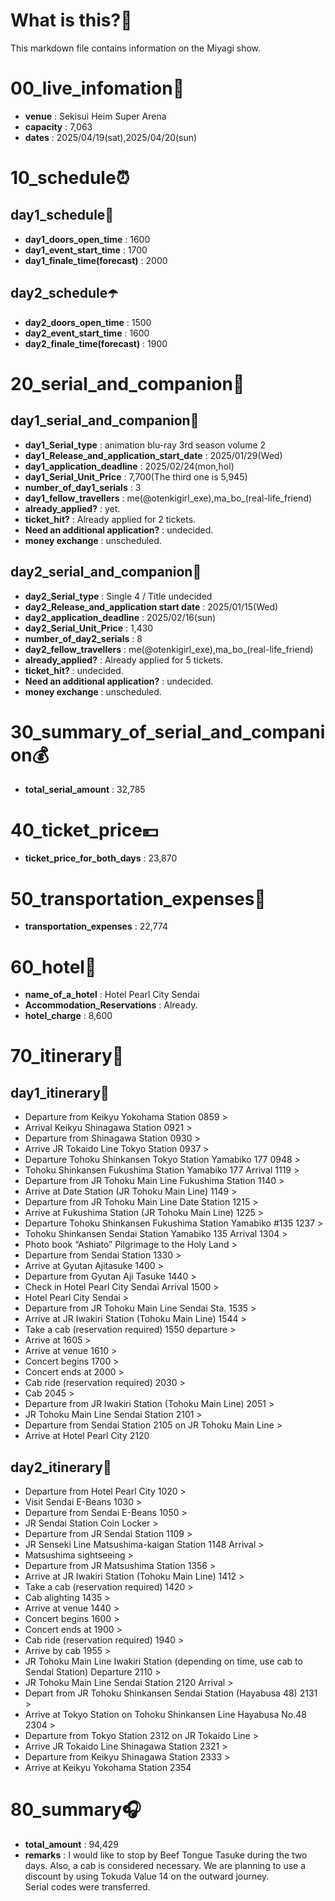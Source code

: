 # What is this?👀
<p>This markdown file contains information on the Miyagi show.</p>

# 00_live_infomation📅

- **venue** : Sekisui Heim Super Arena
- **capacity** : 7,063
- **dates** : 2025/04/19(sat),2025/04/20(sun)

# 10_schedule⏰

## day1_schedule🥁

- **day1_doors_open_time** : 1600
- **day1_event_start_time** : 1700
- **day1_finale_time(forecast)** : 2000

## day2_schedule☂️

- **day2_doors_open_time** : 1500
- **day2_event_start_time** : 1600
- **day2_finale_time(forecast)** : 1900

# 20_serial_and_companion📃

## day1_serial_and_companion🔖

- **day1_Serial_type** : animation blu-ray 3rd season volume 2
- **day1_Release_and_application_start_date** : 2025/01/29(Wed)
- **day1_application_deadline** : 2025/02/24(mon,hol)
- **day1_Serial_Unit_Price** : 7,700(The third one is 5,945)
- **number_of_day1_serials** : 3
- **day1_fellow_travellers** : me(@otenkigirl_exe),ma_bo_(real-life_friend)
- **already_applied?** : yet.
- **ticket_hit?** : Already applied for 2 tickets.
- **Need an additional application?** : undecided.
- **money exchange** : unscheduled.

## day2_serial_and_companion📰

- **day2_Serial_type** : Single 4 / Title undecided
- **day2_Release_and_application start date** : 2025/01/15(Wed)
- **day2_application_deadline** : 2025/02/16(sun)
- **day2_Serial_Unit_Price** : 1,430
- **number_of_day2_serials** : 8
- **day2_fellow_travellers** : me(@otenkigirl_exe),ma_bo_(real-life_friend)
- **already_applied?** : Already applied for 5 tickets.
- **ticket_hit?** : undecided.
- **Need an additional application?** : undecided.
- **money exchange** : unscheduled.

# 30_summary_of_serial_and_companion💰

- **total_serial_amount** : 32,785

# 40_ticket_price💴

- **ticket_price_for_both_days** : 23,870

# 50_transportation_expenses🚅

- **transportation_expenses** : 22,774

# 60_hotel🏨

- **name_of_a_hotel** : Hotel Pearl City Sendai
- **Accommodation_Reservations** : Already.
- **hotel_charge** : 8,600

# 70_itinerary🛴

## day1_itinerary🚀

- Departure from Keikyu Yokohama Station 0859 >
- Arrival Keikyu Shinagawa Station 0921 >
- Departure from Shinagawa Station 0930 >
- Arrive JR Tokaido Line Tokyo Station 0937 >
- Departure Tohoku Shinkansen Tokyo Station Yamabiko 177 0948 >
- Tohoku Shinkansen Fukushima Station Yamabiko 177 Arrival 1119 >
- Departure from JR Tohoku Main Line Fukushima Station 1140 >
- Arrive at Date Station (JR Tohoku Main Line) 1149 >
- Departure from JR Tohoku Main Line Date Station 1215 >
- Arrive at Fukushima Station (JR Tohoku Main Line) 1225 >
- Departure Tohoku Shinkansen Fukushima Station Yamabiko #135 1237 >
- Tohoku Shinkansen Sendai Station Yamabiko 135 Arrival 1304 >
- Photo book “Ashiato” Pilgrimage to the Holy Land >
- Departure from Sendai Station 1330 >
- Arrive at Gyutan Ajitasuke 1400 >
- Departure from Gyutan Aji Tasuke 1440 >
- Check in Hotel Pearl City Sendai Arrival 1500 >
- Hotel Pearl City Sendai >
- Departure from JR Tohoku Main Line Sendai Sta. 1535 >
- Arrive at JR Iwakiri Station (Tohoku Main Line) 1544 >
- Take a cab (reservation required) 1550 departure >
- Arrive at 1605 >
- Arrive at venue 1610 >
- Concert begins 1700 >
- Concert ends at 2000 >
- Cab ride (reservation required) 2030 >
- Cab 2045 >
- Departure from JR Iwakiri Station (Tohoku Main Line) 2051 >
- JR Tohoku Main Line Sendai Station 2101 >
- Departure from Sendai Station 2105 on JR Tohoku Main Line >
- Arrive at Hotel Pearl City 2120

## day2_itinerary🚢

- Departure from Hotel Pearl City 1020 >
- Visit Sendai E-Beans 1030 >
- Departure from Sendai E-Beans 1050 >
- JR Sendai Station Coin Locker >
- Departure from JR Sendai Station 1109 >
- JR Senseki Line Matsushima-kaigan Station 1148 Arrival >
- Matsushima sightseeing >
- Departure from JR Matsushima Station 1356 >
- Arrive at JR Iwakiri Station (Tohoku Main Line) 1412 >
- Take a cab (reservation required) 1420 >
- Cab alighting 1435 >
- Arrive at venue 1440 >
- Concert begins 1600 >
- Concert ends at 1900 >
- Cab ride (reservation required) 1940 >
- Arrive by cab 1955 >
- JR Tohoku Main Line Iwakiri Station (depending on time, use cab to Sendai Station) Departure 2110 >
- JR Tohoku Main Line Sendai Station 2120 Arrival >
- Depart from JR Tohoku Shinkansen Sendai Station (Hayabusa 48) 2131 >
- Arrive at Tokyo Station on Tohoku Shinkansen Line Hayabusa No.48 2304 >
- Departure from Tokyo Station 2312 on JR Tokaido Line >
- Arrive JR Tokaido Line Shinagawa Station 2321 >
- Departure from Keikyu Shinagawa Station 2333 >
- Arrive at Keikyu Yokohama Station 2354

# 80_summary🎧

- **total_amount** : 94,429
- **remarks** : I would like to stop by Beef Tongue Tasuke during the two days. Also, a cab is considered necessary. We are planning to use a discount by using Tokuda Value 14 on the outward journey.
<br>Serial codes were transferred.